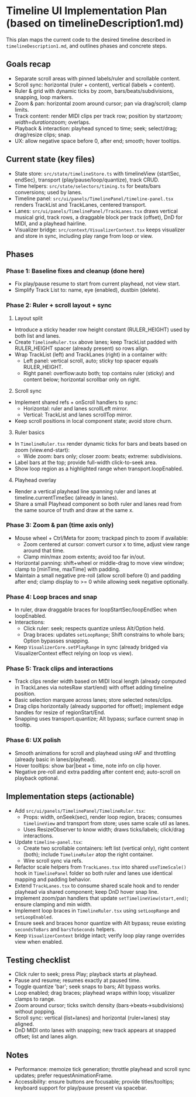 # Timeline UI Implementation Plan (based on timelineDescription1.md)

This plan maps the current code to the desired timeline described in `timelineDescription1.md`, and outlines phases and concrete steps.

## Goals recap

-   Separate scroll areas with pinned labels/ruler and scrollable content.
-   Scroll sync: horizontal (ruler + content), vertical (labels + content).
-   Ruler & grid with dynamic ticks by zoom, bars/beats/subdivisions, snapping, loop markers.
-   Zoom & pan: horizontal zoom around cursor; pan via drag/scroll; clamp limits.
-   Track content: render MIDI clips per track row; position by start*zoom; width=duration*zoom; overlaps.
-   Playback & interaction: playhead synced to time; seek; select/drag; drag/resize clips; snap.
-   UX: allow negative space before 0, after end; smooth; hover tooltips.

## Current state (key files)

-   State store: `src/state/timelineStore.ts` with timelineView {startSec, endSec}, transport (play/pause/loop/quantize), track CRUD.
-   Time helpers: `src/state/selectors/timing.ts` for beats/bars conversions; used by lanes.
-   Timeline panel: `src/ui/panels/TimelinePanel/timeline-panel.tsx` renders TrackList and TrackLanes, centered transport.
-   Lanes: `src/ui/panels/TimelinePanel/TrackLanes.tsx` draws vertical musical grid, track rows, a draggable block per track (offset), DnD for MIDI, and a playhead hairline.
-   Visualizer bridge: `src/context/VisualizerContext.tsx` keeps visualizer and store in sync, including play range from loop or view.

## Phases

### Phase 1: Baseline fixes and cleanup (done here)

-   Fix play/pause resume to start from current playhead, not view start.
-   Simplify Track List to: name, eye (enabled), dustbin (delete).

### Phase 2: Ruler + scroll layout + sync

1. Layout split

-   Introduce a sticky header row height constant (RULER_HEIGHT) used by both list and lanes.
-   Create `TimelineRuler.tsx` above lanes; keep TrackList padded with RULER_HEIGHT spacer (already present) so rows align.
-   Wrap TrackList (left) and TrackLanes (right) in a container with:
    -   Left panel: vertical scroll, auto; sticky top spacer equals RULER_HEIGHT.
    -   Right panel: overflow:auto both; top contains ruler (sticky) and content below; horizontal scrollbar only on right.

2. Scroll sync

-   Implement shared refs + onScroll handlers to sync:
    -   Horizontal: ruler and lanes scrollLeft mirror.
    -   Vertical: TrackList and lanes scrollTop mirror.
-   Keep scroll positions in local component state; avoid store churn.

3. Ruler basics

-   In `TimelineRuler.tsx` render dynamic ticks for bars and beats based on zoom (view.end-start):
    -   Wide zoom: bars only; closer zoom: beats; extreme: subdivisions.
-   Label bars at the top; provide full-width click-to-seek area.
-   Show loop region as a highlighted range when transport.loopEnabled.

4. Playhead overlay

-   Render a vertical playhead line spanning ruler and lanes at timeline.currentTimeSec (already in lanes).
-   Share a small Playhead component so both ruler and lanes read from the same source of truth and draw at the same x.

### Phase 3: Zoom & pan (time axis only)

-   Mouse wheel + Ctrl/Meta for zoom; trackpad pinch to zoom if available:
    -   Zoom centered at cursor: convert cursor x to time, adjust view range around that time.
    -   Clamp min/max zoom extents; avoid too far in/out.
-   Horizontal panning: shift+wheel or middle-drag to move view window; clamp to [minTime, maxTime] with padding.
-   Maintain a small negative pre-roll (allow scroll before 0) and padding after end; clamp display to >= 0 while allowing seek negative optionally.

### Phase 4: Loop braces and snap

-   In ruler, draw draggable braces for loopStartSec/loopEndSec when loopEnabled.
-   Interactions:
    -   Click ruler: seek; respects quantize unless Alt/Option held.
    -   Drag braces: updates `setLoopRange`; Shift constrains to whole bars; Option bypasses snapping.
-   Keep `VisualizerCore.setPlayRange` in sync (already bridged via VisualizerContext effect relying on loop vs view).

### Phase 5: Track clips and interactions

-   Track clips render width based on MIDI local length (already computed in TrackLanes via notesRaw start/end) with offset adding timeline position.
-   Basic selection marquee across lanes; store selected notes/clips.
-   Drag clips horizontally (already supported for offset); implement edge handles for resize of regionStart/End.
-   Snapping uses transport.quantize; Alt bypass; surface current snap in tooltip.

### Phase 6: UX polish

-   Smooth animations for scroll and playhead using rAF and throttling (already basic in lanes/playhead).
-   Hover tooltips: show bar|beat + time, note info on clip hover.
-   Negative pre-roll and extra padding after content end; auto-scroll on playback optional.

## Implementation steps (actionable)

-   Add `src/ui/panels/TimelinePanel/TimelineRuler.tsx`:
    -   Props: width, onSeek(sec), render loop region, braces; consumes `timelineView` and transport from store; uses same scale util as lanes.
    -   Uses ResizeObserver to know width; draws ticks/labels; click/drag interactions.
-   Update `timeline-panel.tsx`:
    -   Create two scrollable containers: left list (vertical only), right content (both); include `TimelineRuler` atop the right container.
    -   Wire scroll sync via refs.
-   Refactor scale helpers from `TrackLanes.tsx` into shared `useTimeScale()` hook in `TimelinePanel` folder so both ruler and lanes use identical mapping and padding behavior.
-   Extend `TrackLanes.tsx` to consume shared scale hook and to render playhead via shared component; keep DnD hover snap line.
-   Implement zoom/pan handlers that update `setTimelineView(start,end)`; ensure clamping and min width.
-   Implement loop braces in `TimelineRuler.tsx` using `setLoopRange` and `setLoopEnabled`.
-   Ensure seek and braces honor quantize with Alt bypass; reuse existing `secondsToBars` and `barsToSeconds` helpers.
-   Keep `VisualizerContext` bridge intact; verify loop play range overrides view when enabled.

## Testing checklist

-   Click ruler to seek; press Play; playback starts at playhead.
-   Pause and resume; resumes exactly at paused time.
-   Toggle quantize 'bar'; seek snaps to bars; Alt bypass works.
-   Loop enabled; drag braces; playhead wraps within loop; visualizer clamps to range.
-   Zoom around cursor; ticks switch density (bars→beats→subdivisions) without popping.
-   Scroll sync: vertical (list+lanes) and horizontal (ruler+lanes) stay aligned.
-   DnD MIDI onto lanes with snapping; new track appears at snapped offset; list and lanes align.

## Notes

-   Performance: memoize tick generation; throttle playhead and scroll sync updates; prefer requestAnimationFrame.
-   Accessibility: ensure buttons are focusable; provide titles/tooltips; keyboard support for play/pause present via spacebar.
